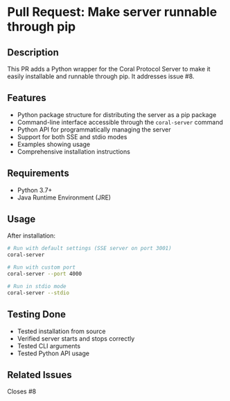 # Pull Request: Make server runnable through pip

## Description

This PR adds a Python wrapper for the Coral Protocol Server to make it easily installable and runnable through pip. It addresses issue #8.

## Features

- Python package structure for distributing the server as a pip package
- Command-line interface accessible through the `coral-server` command
- Python API for programmatically managing the server
- Support for both SSE and stdio modes
- Examples showing usage
- Comprehensive installation instructions

## Requirements

- Python 3.7+
- Java Runtime Environment (JRE)

## Usage

After installation:

```bash
# Run with default settings (SSE server on port 3001)
coral-server

# Run with custom port
coral-server --port 4000

# Run in stdio mode
coral-server --stdio
```

## Testing Done

- Tested installation from source
- Verified server starts and stops correctly
- Tested CLI arguments
- Tested Python API usage

## Related Issues

Closes #8
